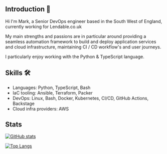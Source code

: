 ## Introduction :wave:

Hi I'm Mark, a Senior DevOps engineer based in the South West of England, currently working for Lendable.co.uk

My main strengths and passions are in particular around providing a seamless automation framework to build and deploy application services and cloud infrastructure, maintaining CI / CD workflow's and user journeys.

I particularly enjoy working with the Python & TypeScript language.

## Skills :hammer_and_wrench:

- Languages: Python, TypeScript, Bash
- IaC tooling: Ansible, Terraform, Packer
- DevOps: Linux, Bash, Docker, Kubernetes, CI/CD, GitHub Actions, Backstage
- Cloud infra providers: AWS

## Stats

[![GitHub stats](https://github-readme-stats.vercel.app/api?username=marknet15&hide=stars&theme=dark&show_icons=true)](https://github.com/anuraghazra/github-readme-stats)

[![Top Langs](https://github-readme-stats.vercel.app/api/top-langs/?username=marknet15&layout=compact&theme=dark)](https://github.com/anuraghazra/github-readme-stats)
